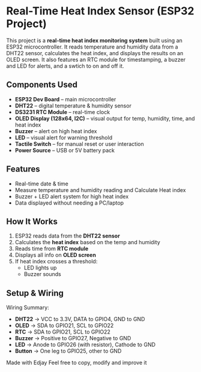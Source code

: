 # Real-Time Heat Index Sensor (ESP32 Project)

This project is a **real-time heat index monitoring system** built using an ESP32 microcontroller. It reads temperature and humidity data from a DHT22 sensor, calculates the heat index, and displays the results on an OLED screen. It also features an RTC module for timestamping, a buzzer and LED for alerts, and a swtich to on and off it.

## Components Used

- **ESP32 Dev Board** – main microcontroller
- **DHT22** – digital temperature & humidity sensor
- **DS3231 RTC Module** – real-time clock
- **OLED Display (128x64, I2C)** – visual output for temp, humidity, time, and heat index
- **Buzzer** – alert on high heat index
- **LED** – visual alert for warning threshold
- **Tactile Switch** – for manual reset or user interaction
- **Power Source** – USB or 5V battery pack

## Features

- Real-time date & time
- Measure temperature and humidity reading and Calculate Heat index
- Buzzer + LED alert system for high heat index
- Data displayed without needing a PC/laptop

## How It Works

1. ESP32 reads data from the **DHT22 sensor**
2. Calculates the **heat index** based on the temp and humidity
3. Reads time from **RTC module**
4. Displays all info on **OLED screen**
5. If heat index crosses a threshold:
   - LED lights up
   - Buzzer sounds

##  Setup & Wiring
 Wiring Summary:
- **DHT22** → VCC to 3.3V, DATA to GPIO4, GND to GND
- **OLED** → SDA to GPIO21, SCL to GPIO22
- **RTC** → SDA to GPIO21, SCL to GPIO22
- **Buzzer** → Positive to GPIO27, Negative to GND
- **LED** → Anode to GPIO26 (with resistor), Cathode to GND
- **Button** → One leg to GPIO25, other to GND



Made with Edjay
Feel free to copy, modify and improve it



